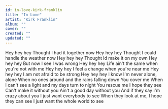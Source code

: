 ```yaml
---
id: in-love-kirk-franklin
title: "In Love"
artist: "Kirk Franklin"
album: ""
cover: ""
created: ""
updated: ""
---
```


Hey hey hey
Thought I had it together now
Hey hey hey
Thought I could handle the weather now
Hey hey hey
Thought Id make it on my own
Hey hey hey
But now I see I was wrong
Hey hey hey
Life ain't the same when you're not with me
Hey hey hey
I feel a change when you're near me
Hey hey hey
I am not afraid to be strong
Hey hey hey
I know I'm never alone, alone
When no ones around and the rains falling down
You cover me
When I can't see a light and my days turn to night
You rescue me
I hope they see
Can't make it without you
Ain't a good day without you
And if they say I'm crazy about you
I just want everybody to see
When they look at me, I hope they can see
I just want the whole world to see